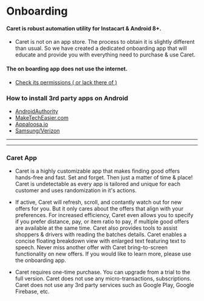# Onboarding
#### Caret is robust automation utility for Instacart & Android 8+.

- Caret is not on an app store. The process to obtain it is slightly different than usual. So we have created a dedicated onboarding app that will educate and provide you with everything need to purchase & use Caret.

#### The on boarding app does not use the internet.
+ [Check its permissions ( or lack there of )](https://github.com/caretapp/OnBoarding/blob/master/app/src/main/AndroidManifest.xml)

### How to install 3rd party apps on Android
+ [AndroidAuthority](https://www.androidauthority.com/how-to-install-apks-31494)
+ [MakeTechEasier.com](https://www.maketecheasier.com/install-apps-from-unknown-sources-android)
+ [Appaloosa.io](https://blog.appaloosa.io/en/guides/how-to-install-apps-from-unknown-sources-in-android)
+ [Samsung/Verizon](https://www.verizon.com/support/knowledge-base-222186/)

--------------------------------------------------------------------------------------
--------------------------------------------------------------------------------------

### Caret App
- Caret is a highly customizable app that makes finding good offers hands-free and fast. Set and forget. Then just a matter of time & place! Caret is undetectable as every app is tailored and unique for each customer and uses randomization in it's actions.


- If active, Caret will refresh, scroll, and contantly watch out for new offers for you. But it only cares about the offers that align with your preferences. For increased efficiency, Caret even allows you to specify if you prefer distance, pay, or item ratio to pay, if multiple good offers are available at the same time. Caret also provides tools to assist shoppers & drivers with reading the batches details. Caret enables a concise floating breakdown view with enlarged text featuring text to speech. Never miss another offer with Caret bring-to-screen functionality on new offers. If you would like to learn more, please use the onboarding app.

- Caret requires one-time purchase. You can upgrade from a trial to the full version. Caret does not use any micro-transactions, subscriptions. Caret does not use any 3rd party services such as Google Play, Google Firebase, etc. 

